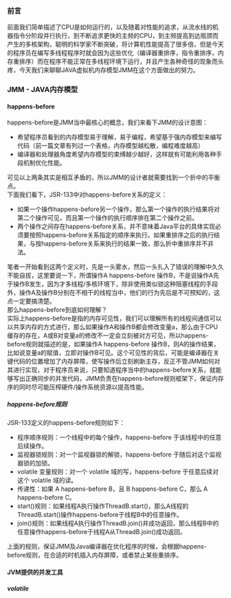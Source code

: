 ### 前言
前面我们简单描述了CPU是如何运行的，以及随着对性能的追求，从流水线的机器指令分阶段并行执行，到不断追求更快的主频的CPU，到主频提高到达瓶颈而产生的多核架构，聪明的科学家不断突破，将计算机性能提高了很多倍，但是今天的程序员在编写多线程程序时就会因为这些优化（编译器重排序，指令重排序，内存重排序）而在程序不能正常在多线程环境下运行，并且产生各种奇怪的现象而头疼，今天我们来聊聊JAVA虚拟机内存模型JMM在这个方面做出的努力。
### JMM - JAVA内存模型
#### happens-before  
happens-before是JMM当中最核心的概念，我们来看下JMM的设计意图：  
- 希望程序员看到的内存模型易于理解，易于编程，希望基于强内存模型来编写代码（前一篇文章有列过一个表格，内存模型越松散，编程难度越高）
- 编译器和处理器角度希望内存模型的束缚越少越好，这样就有可能利用各种手段机制优化性能。  

可见以上两条其实是相互矛盾的，所以JMM的设计者就需要找到一个折中的平衡点。  
下面我们看下，JSR-133中对happens-before关系的定义：  
- 如果一个操作happens-before另一个操作，那么第一个操作的执行结果将对第二个操作可见，而且第一个操作的执行顺序排在第二个操作之前。
- 两个操作之间存在happens-before关系，并不意味着Java平台的具体实现必须要按照happens-before关系指定的顺序来执行。如果重排序之后的执行结果，与按happens-before关系来执行的结果一致，那么折中重排序并不非法。  

笔者一开始看到这两个定义时，先是一头雾水，然后一头扎入了错误的理解中久久不能自拔，这里要说一下，所谓操作A happens-before 操作B，不是说操作A先于操作B发生，因为才多线程/多核环境下，除非使用类似锁这种阻塞线程的手段外，操作A及操作B分别在不相干的线程当中，他们的行为先后是不可预知的，这点一定要搞清楚。  
那么happens-before到底如何理解？  
实际上happens-before是指的内存可见性，我们可以理解所有的线程间通信可以以共享内存的方式进行，那么如果操作A和操作B都会修改变量a，那么由于CPU缓存的存在，A或B对变量a的修改不一定会立刻被对方可见，所以happens-before规则就描述的是，如果操作A happens-before 操作B，则A的操作结果，比如说变量a的赋值，立即对操作B可见。这个可见性的背后，可能是编译器在关键代码的位置增加了内存屏障，使写操作后立刻刷新主存，反正不管JMM如何对其进行实现，对于程序员来说，只要知道程序当中的happens-before关系，就能够写出正确同步的并发代码，JMM负责在happens-before规则框架下，保证内存序的同时尽可能压榨硬件/操作系统资源以提高性能。
##### happens-before规则
JSR-133定义的happens-before规则如下：
- 程序顺序规则：一个线程中的每个操作，happens-before 于该线程中的任意后续操作。
- 监视器锁规则：对一个监视器锁的解锁，happens-before 于随后对这个监视器锁的加锁。
- volatile 变量规则：对一个 volatile 域的写，happens-before 于任意后续对这个 volatile 域的读。
- 传递性：如果 A happens-before B，且 B happens-before C，那么 A happens-before C。
- start()规则：如果线程A执行操作ThreadB.start()，那么A线程的ThreadB.start()操作happens-before于线程B中的任意操作。
- join()规则：如果线程A执行操作ThreadB.join()并成功返回，那么线程B中的任意操作happens-before于线程A从ThreadB.join()成功返回。  

上面的规则，保证JMM及Java编译器在优化程序的时候，会根据happens-before规则，在合适的时机插入内存屏障，或者禁止某些重排序。
#### JVM提供的并发工具
##### volatile